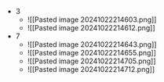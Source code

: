 - 3
	- ![[Pasted image 20241022214603.png]]
	- ![[Pasted image 20241022214612.png]]
- 7
	- ![[Pasted image 20241022214643.png]]
	- ![[Pasted image 20241022214655.png]]
	- ![[Pasted image 20241022214705.png]]
	- ![[Pasted image 20241022214712.png]]